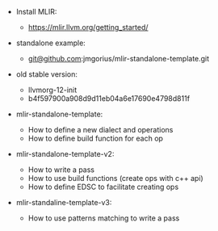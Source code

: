 - Install MLIR:
  - https://mlir.llvm.org/getting_started/

- standalone example:
  - git@github.com:jmgorius/mlir-standalone-template.git

- old stable version:
  - llvmorg-12-init
  - b4f597900a908d9d11eb04a6e17690e4798d811f


- mlir-standalone-template:
  - How to define a new dialect and operations
  - How to define build function for each op

- mlir-standalone-template-v2:
  - How to write a pass
  - How to use build functions (create ops with c++ api)
  - How to define EDSC to facilitate creating ops

- mlir-standaline-template-v3:
  - How to use patterns matching to write a pass
  
